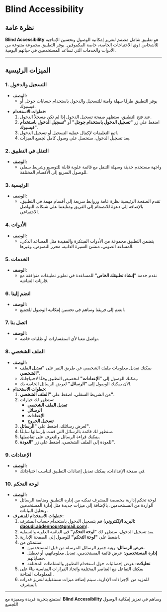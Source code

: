 # Blind Accessibility

## نظرة عامة

**Blind Accessibility** هو تطبيق شامل مصمم لتعزيز إمكانية الوصول وتحسين الإنتاجية للأشخاص ذوي الاحتياجات الخاصة، خاصة المكفوفين. يوفر التطبيق مجموعة متنوعة من الأدوات والخدمات التي تساعد المستخدمين في حياتهم اليومية.

---

## الميزات الرئيسية

### 1. التسجيل والدخول

- **الوصف:**
  - يوفر التطبيق طرقًا سهلة وآمنة للتسجيل والدخول باستخدام حسابات جوجل أو فيسبوك.
- **خطوات الاستخدام:**
  1. عند فتح التطبيق، ستظهر صفحة تسجيل الدخول إذا لم تكن مسجلاً الدخول.
  2. اضغط على زر **"تسجيل الدخول باستخدام جوجل"** أو **"تسجيل الدخول باستخدام فيسبوك"**.
  3. اتبع التعليمات لإكمال عملية التسجيل أو تسجيل الدخول.
  4. بعد تسجيل الدخول، ستحصل على وصول كامل لجميع الميزات.

### 2. التنقل في التطبيق

- **الوصف:**
  - واجهة مستخدم حديثة وسهلة التنقل مع قائمة علوية قابلة للتوسيع وشريط سفلي للوصول السريع إلى الأقسام المختلفة.

### 3. الرئيسية

- **الوصف:**
  - تقدم الصفحة الرئيسية نظرة عامة وروابط سريعة إلى أقسام مهمة في التطبيق، بالإضافة إلى دعوة للانضمام إلى الفريق ومتابعتنا على شبكات التواصل الاجتماعي.

### 4. الأدوات

- **الوصف:**
  - يتضمن التطبيق مجموعة من الأدوات المبتكرة والمفيدة مثل المساعد الذكي، المساعد الصوتي، منشئ السيرة الذاتية، محرر النصوص، وغيرها.

### 5. الخدمات

- **الوصف:**
  - نقدم خدمة **"إنشاء تطبيقك الخاص"** للمساعدة في تطوير تطبيقات متوافقة مع قارئات الشاشة.

### 6. انضم إلينا

- **الوصف:**
  - انضم إلى فريقنا وساهم في تحسين إمكانية الوصول للجميع.

### 7. اتصل بنا

- **الوصف:**
  - تواصل معنا لأي استفسارات أو طلبات خاصة.

### 8. الملف الشخصي

- **الوصف:**
  - يمكنك تعديل معلومات ملفك الشخصي عن طريق النقر على **"تعديل الملف الشخصي"**.
  - يمكنك الوصول إلى **"الإعدادات"** لتخصيص التطبيق وفقًا لاحتياجاتك.
  - الآن يمكنك الوصول إلى **"الرسائل"** لعرض الرسائل الخاصة بك.
- **خطوات الاستخدام:**
  1. من الشريط السفلي، اضغط على **"الملف الشخصي"**.
  2. ستظهر لك خيارات:
     - **تعديل الملف الشخصي**
     - **الرسائل**
     - **الإعدادات**
     - **تسجيل الخروج**
  3. لعرض رسائلك، اضغط على **"الرسائل"**.
  4. ستظهر لك قائمة بالرسائل التي قمت بإرسالها سابقًا.
  5. يمكنك قراءة الرسائل والتعرف على تفاصيلها.
  6. للعودة إلى الملف الشخصي، اضغط على زر **"العودة"**.

### 9. الإعدادات

- **الوصف:**
  - في صفحة الإعدادات، يمكنك تعديل إعدادات التطبيق لتناسب احتياجاتك.

### 10. لوحة التحكم

- **الوصف:**
  - لوحة تحكم إدارية مخصصة للمشرف تمكنه من إدارة التطبيق ومتابعة الرسائل الواردة من المستخدمين، بالإضافة إلى ميزات جديدة مثل إدارة المستخدمين وتحليل البيانات.
- **خطوات الاستخدام للمشرف:**
  1. قم بتسجيل الدخول باستخدام حساب المشرف (**البريد الإلكتروني: daoudi.abdennour@gmail.com**).
  2. بعد تسجيل الدخول، ستظهر لك **"لوحة التحكم"** في القائمة العلوية والسفلية.
  3. اضغط على **"لوحة التحكم"** للوصول إلى الصفحة الإدارية.
  4. ستتمكن من:
     - **عرض الرسائل:** رؤية جميع الرسائل المرسلة من قبل المستخدمين.
     - **إدارة المستخدمين:** عرض قائمة المستخدمين، تعديل معلوماتهم، أو تعطيل حساباتهم.
     - **تحليلات:** عرض إحصائيات حول استخدام التطبيق والنشاطات المختلفة.
  5. يمكنك التفاعل مع العناصر المختلفة واتخاذ القرارات المناسبة بناءً على المعلومات المتاحة.
  6. للمزيد من الإجراءات الإدارية، سيتم إضافة ميزات مستقبلية لتعزيز قدرات المشرف.

---

استمتع بتجربة فريدة ومميزة مع **Blind Accessibility** وساهم في تعزيز إمكانية الوصول للجميع!